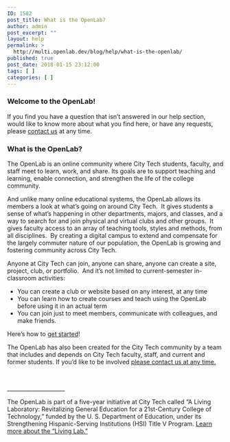```yaml
---
ID: 1582
post_title: What is the OpenLab?
author: admin
post_excerpt: ""
layout: help
permalink: >
  http://multi.openlab.dev/blog/help/what-is-the-openlab/
published: true
post_date: 2018-01-15 23:12:00
tags: [ ]
categories: [ ]
---
```

<h3>Welcome to the OpenLab!</h3>
If you find you have a question that isn’t answered in our help section, would like to know more about what you find here, or have any requests, please <a href="https://openlab.citytech.cuny.edu/support/contact-us">contact us</a> at any time.
<h3>What is the OpenLab?</h3>
The OpenLab is an online community where City Tech students, faculty, and staff meet to learn, work, and share. Its goals are to support teaching and learning, enable connection, and strengthen the life of the college community.

And unlike many online educational systems, the OpenLab allows its members a look at what’s going on around City Tech.  It gives students a sense of what’s happening in other departments, majors, and classes, and a way to search for and join physical and virtual clubs and other groups.  It gives faculty access to an array of teaching tools, styles and methods, from all disciplines.  By creating a digital campus to extend and compensate for the largely commuter nature of our population, the OpenLab is growing and fostering community across City Tech.

Anyone at City Tech can join, anyone can share, anyone can create a site, project, club, or portfolio.  And it’s not limited to current-semester in-classroom activities:
<ul>
 	<li>You can create a club or website based on any interest, at any time</li>
 	<li>You can learn how to create courses and teach using the OpenLab before using it in an actual term</li>
 	<li>You can join just to meet members, communicate with colleagues, and make friends.</li>
</ul>
Here’s how to <a href="https://openlab.citytech.cuny.edu/blog/help/help-category/getting-started/">get started</a>!

The OpenLab has also been created for the City Tech community by a team that includes and depends on City Tech faculty, staff, and current and former students. If you’d like to be involved <a href="https://openlab.citytech.cuny.edu/about/support/contact-us/">please contact us at any time.</a>

&nbsp;
<p dir="ltr">_____________________</p>
<strong>
</strong>The OpenLab is part of a five-year initiative at City Tech called “A Living Laboratory: Revitalizing General Education for a 21st-Century College of Technology,” funded by the U. S. Department of Education, under its Strengthening Hispanic-Serving Institutions (HSI) Title V Program. <a href="https://openlab.citytech.cuny.edu/livinglab">Learn more about the “Living Lab.”</a>
